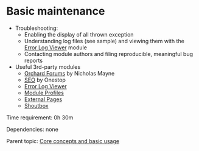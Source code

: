 # Basic maintenance



- Troubleshooting:
	- Enabling the display of all thrown exception
	- Understanding log files (see sample) and viewing them with the [Error Log Viewer](https://gallery.orchardproject.net/List/Modules/Orchard.Module.Laughlin.ErrorLog) module
	- Contacting module authors and filing reproducible, meaningful bug reports
- Useful 3rd-party modules
	- [Orchard Forums](http://orchardprojectforum.azurewebsites.net/) by Nicholas Mayne
	- [SEO](http://onestopseo.codeplex.com/) by Onestop
	- [Error Log Viewer](http://gallery.orchardproject.net/List/Modules/Orchard.Module.Laughlin.ErrorLog)
	- [Module Profiles](http://gallery.orchardproject.net/List/Modules/Orchard.Module.OrchardHUN.ModuleProfiles)
	- [External Pages](http://gallery.orchardproject.net/List/Modules/Orchard.Module.OrchardHUN.ExternalPages)
	- [Shoutbox](http://gallery.orchardproject.net/List/Modules/Orchard.Module.OrchardHUN.Shoutbox)

Time requirement: 0h 30m

Dependencies: none

Parent topic: [Core concepts and basic usage](./)